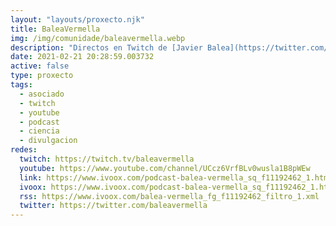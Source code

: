```yaml
---
layout: "layouts/proxecto.njk"
title: BaleaVermella
img: /img/comunidade/baleavermella.webp
description: "Directos en Twitch de [Javier Balea](https://twitter.com/javierbalea) e [A Raíña Vermella](https://twitter.com/rainhavermella) falando sobre diversos temas relacionados coa ciencia."
date: 2021-02-21 20:28:59.003732
active: false
type: proxecto
tags:
  - asociado
  - twitch
  - youtube
  - podcast
  - ciencia
  - divulgacion
redes:
  twitch: https://twitch.tv/baleavermella
  youtube: https://www.youtube.com/channel/UCcz6VrfBLv0wusla1B8pWEw
  link: https://www.ivoox.com/podcast-balea-vermella_sq_f11192462_1.html
  ivoox: https://www.ivoox.com/podcast-balea-vermella_sq_f11192462_1.html
  rss: https://www.ivoox.com/balea-vermella_fg_f11192462_filtro_1.xml
  twitter: https://twitter.com/baleavermella
---
```

